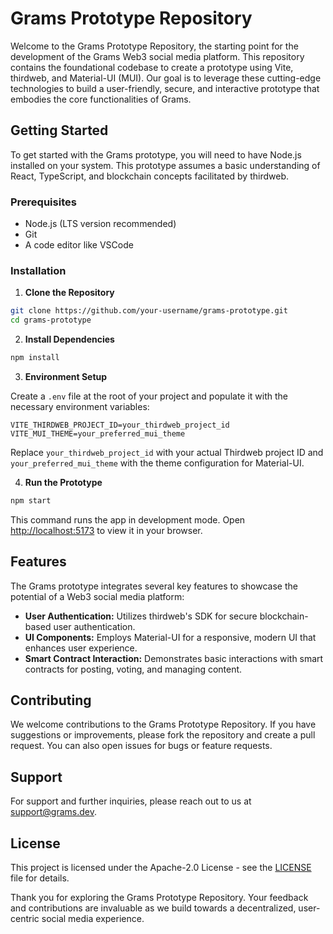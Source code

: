 # Grams Prototype Repository

Welcome to the Grams Prototype Repository, the starting point for the development of the Grams Web3 social media platform. This repository contains the foundational codebase to create a prototype using Vite, thirdweb, and Material-UI (MUI). Our goal is to leverage these cutting-edge technologies to build a user-friendly, secure, and interactive prototype that embodies the core functionalities of Grams.

## Getting Started

To get started with the Grams prototype, you will need to have Node.js installed on your system. This prototype assumes a basic understanding of React, TypeScript, and blockchain concepts facilitated by thirdweb.

### Prerequisites

- Node.js (LTS version recommended)
- Git
- A code editor like VSCode

### Installation

1. **Clone the Repository**

```bash
git clone https://github.com/your-username/grams-prototype.git
cd grams-prototype
```

2. **Install Dependencies**

```bash
npm install
```

3. **Environment Setup**

Create a `.env` file at the root of your project and populate it with the necessary environment variables:

```plaintext
VITE_THIRDWEB_PROJECT_ID=your_thirdweb_project_id
VITE_MUI_THEME=your_preferred_mui_theme
```

Replace `your_thirdweb_project_id` with your actual Thirdweb project ID and `your_preferred_mui_theme` with the theme configuration for Material-UI.

4. **Run the Prototype**

```bash
npm start
```

This command runs the app in development mode. Open [http://localhost:5173](http://localhost:5173) to view it in your browser.

## Features

The Grams prototype integrates several key features to showcase the potential of a Web3 social media platform:

- **User Authentication:** Utilizes thirdweb's SDK for secure blockchain-based user authentication.
- **UI Components:** Employs Material-UI for a responsive, modern UI that enhances user experience.
- **Smart Contract Interaction:** Demonstrates basic interactions with smart contracts for posting, voting, and managing content.

## Contributing

We welcome contributions to the Grams Prototype Repository. If you have suggestions or improvements, please fork the repository and create a pull request. You can also open issues for bugs or feature requests.

## Support

For support and further inquiries, please reach out to us at [support@grams.dev](mailto:support@grams.dev).

## License

This project is licensed under the Apache-2.0 License - see the [LICENSE](LICENSE) file for details.

Thank you for exploring the Grams Prototype Repository. Your feedback and contributions are invaluable as we build towards a decentralized, user-centric social media experience.

